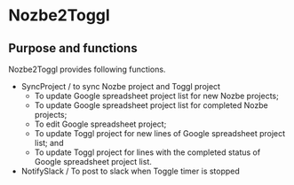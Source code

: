 # Nozbe2Toggl
## Purpose and functions

Nozbe2Toggl provides following functions.
- SyncProject / to sync Nozbe project and Toggl project
  - To update Google spreadsheet project list for new Nozbe projects;
  - To update Google spreadsheet project list for completed Nozbe projects;
  - To edit Google spreadsheet project;
  - To update Toggl project for new lines of Google spreadsheet project list; and
  - To update Toggl project for lines with the completed status of Google spreadsheet project list.
- NotifySlack / To post to slack when Toggle timer is stopped

